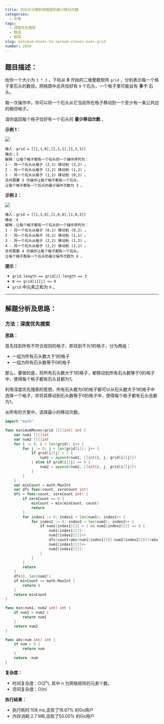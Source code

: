 ```yaml
---
title: 将石头分散到网格图的最少移动次数
categories:
  - 中等
tags: 
  - 深度优先搜索
  - 数组
  - 矩阵
slug: minimum-moves-to-spread-stones-over-grid
number: 2850
---
```


## 题目描述：

给你一个大小为 `3 * 3` ，下标从 **0** 开始的二维整数矩阵 `grid` ，分别表示每一个格子里石头的数目。网格图中总共恰好有 `9` 个石头，一个格子里可能会有 **多个** 石头。

每一次操作中，你可以将一个石头从它当前所在格子移动到一个至少有一条公共边的相邻格子。

请你返回每个格子恰好有一个石头的 **最少移动次数** 。

**示例 1：**

![](/img/leetcode/2850将石头分散到网格图的最少移动次数/example1-3.svg)

```
输入：grid = [[1,1,0],[1,1,1],[1,2,1]]
输出：3
解释：让每个格子都有一个石头的一个操作序列为：
1 - 将一个石头从格子 (2,1) 移动到 (2,2) 。
2 - 将一个石头从格子 (2,2) 移动到 (1,2) 。
3 - 将一个石头从格子 (1,2) 移动到 (0,2) 。
总共需要 3 次操作让每个格子都有一个石头。
让每个格子都有一个石头的最少操作次数为 3 。

```

**示例 2：**

![](/img/leetcode/2850将石头分散到网格图的最少移动次数/example2-2.svg)

```
输入：grid = [[1,3,0],[1,0,0],[1,0,3]]
输出：4
解释：让每个格子都有一个石头的一个操作序列为：
1 - 将一个石头从格子 (0,1) 移动到 (0,2) 。
2 - 将一个石头从格子 (0,1) 移动到 (1,1) 。
3 - 将一个石头从格子 (2,2) 移动到 (1,2) 。
4 - 将一个石头从格子 (2,2) 移动到 (2,1) 。
总共需要 4 次操作让每个格子都有一个石头。
让每个格子都有一个石头的最少操作次数为 4 。

```

**提示：**

- `grid.length == grid[i].length == 3`
- `0 <= grid[i][j] <= 9`
- `grid` 中元素之和为 `9` 。

---
## 解题分析及思路：

### 方法：深度优先搜索

**思路：**


首先找到所有不符合规则的格子，即找到不为1的格子，分为两组：
- 一组为所有石头数大于1的格子
- 一组为所有石头数等于0的格子

那么，要做的是，将所有石头数大于1的格子，都移动到所有石头数等于0的格子中，使得每个格子都有石头且都为1。

利用深度优先搜索的思想，所有石头数为0的格子都可以从石头数大于1的格子中选择一个格子，并将其移动到石头数等于0的格子中，使得每个格子都有石头且都为1。

从所有的方案中，选择最小的移动次数。

```go
import "math"

func minimumMoves(grid [][]int) int {
	var num1 [][]int
	var num2 [][]int
	for i := 0; i < len(grid); i++ {
		for j := 0; j < len(grid[i]); j++ {
			if grid[i][j] > 1 {
				num1 = append(num1, []int{i, j, grid[i][j]})
			} else if grid[i][j] == 0 {
				num2 = append(num2, []int{i, j, grid[i][j]})
			}
		}
	}
	var minCount = math.MaxInt
	var dfs func(count, zeroCount int)
	dfs = func(count, zeroCount int) {
		if zeroCount == 0 {
			minCount = min(minCount, count)
			return
		}
		for index1 := 0; index1 < len(num1); index1++ {
			for index2 := 0; index2 < len(num2); index2++ {
				if num1[index1][2] > 1 && num2[index2][2] == 0 {
					num1[index1][2]--
					num2[index2][2]++
					dfs(count+abs(num1[index1][0]-num2[index2][0])+abs(num1[index1][1]-num2[index2][1]), zeroCount-1)
					num1[index1][2]++
					num2[index2][2]--
				}
			}
		}
		return
	}
	dfs(0, len(num2))
	if minCount == math.MaxInt {
		return 0
	}
	return minCount
}

func min(num1, num2 int) int {
	if num1 < num2 {
		return num1
	}
	return num2
}

func abs(num int) int {
	if num > 0 {
		return num
	}
	return -num
}
```

**复杂度：**

- 时间复杂度：O(2<sup>n</sup>), 其中 n 为网格矩阵的元素个数。
- 空间复杂度：O(n)

**执行结果：**

- 执行耗时:108 ms,击败了16.67% 的Go用户
- 内存消耗:2.7 MB,击败了50.00% 的Go用户
